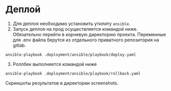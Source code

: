 # Деплой

1) Для деплоя необходимо установить утилиту `ansible`.
2) Запуск деплоя на прод осуществляется командой ниже. Обязательно перейти в корневую директорию проекта. Переменные для .env файла берутся из отдельного приватного репозитория на gitlab.

```shell
ansible-playbook .deployment/ansible/playbook/deploy.yaml
```

3) Роллбек выполняется командой ниже

```shell
ansible-playbook .deployment/ansible/playbook/rollback.yaml
```

Скриншоты результатов в директории screenshots.
